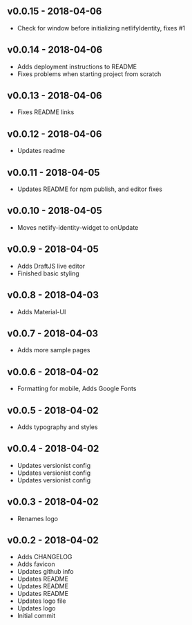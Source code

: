## v0.0.15 - 2018-04-06

- Check for window before initializing netlifyIdentity, fixes #1

## v0.0.14 - 2018-04-06

- Adds deployment instructions to README
- Fixes problems when starting project from scratch

## v0.0.13 - 2018-04-06

- Fixes README links

## v0.0.12 - 2018-04-06

- Updates readme

## v0.0.11 - 2018-04-05

- Updates README for npm publish, and editor fixes

## v0.0.10 - 2018-04-05

- Moves netlify-identity-widget to onUpdate

## v0.0.9 - 2018-04-05

- Adds DraftJS live editor
- Finished basic styling

## v0.0.8 - 2018-04-03

- Adds Material-UI

## v0.0.7 - 2018-04-03

- Adds more sample pages

## v0.0.6 - 2018-04-02

- Formatting for mobile, Adds Google Fonts

## v0.0.5 - 2018-04-02

- Adds typography and styles

## v0.0.4 - 2018-04-02

- Updates versionist config
- Updates versionist config
- Updates versionist config

## v0.0.3 - 2018-04-02

* Renames logo

## v0.0.2 - 2018-04-02

* Adds CHANGELOG
* Adds favicon
* Updates github info
* Updates README
* Updates README
* Updates README
* Updates logo file
* Updates logo
* Initial commit
